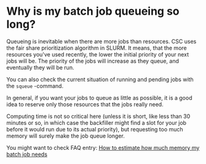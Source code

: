 # Why is my batch job queueing so long?

Queueing is inevitable when there are more jobs than resources. CSC uses the fair share prioritization algorithm in SLURM. It means, that the more resources you've used recently, the lower the initial priority of your next jobs will be. The priority of the jobs will increase as they queue, and eventually they will be run.

You can also check the current situation of running and pending jobs with the `squeue` -command.

In general, if you want your jobs to queue as little as possible, it is a good idea to reserve only those resources that 
the jobs really need.

Computing time is not so critical here (unless it is short, like less than 30 minutes or so, in which case the backfiller might find a slot for your job before it would run due to its actual priority), but requesting too much memory will surely make the job queue longer.

You might want to check FAQ entry: [How to estimate how much memory my batch job needs]()
